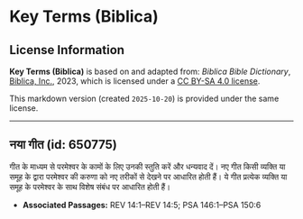 # Key Terms (Biblica)

## License Information

**Key Terms (Biblica)** is based on and adapted from: _Biblica Bible Dictionary_, [Biblica, Inc.](https://www.biblica.com/), 2023, which is licensed under a [CC BY-SA 4.0 license](https://creativecommons.org/licenses/by-sa/4.0/legalcode.en).

This markdown version (created `2025-10-20`) is provided under the same license.



--------------------------------

## नया गीत (id: 650775)

गीत के माध्यम से परमेश्वर के कामों के लिए उनकी स्तुति करें और धन्यवाद दें। नए गीत किसी व्यक्ति या समूह के द्वारा परमेश्वर की करुणा को नए तरीकों से देखने पर आधारित होती हैं। ये गीत प्रत्येक व्यक्ति या समूह के परमेश्वर के साथ विशेष संबंध पर आधारित होती हैं।

* **Associated Passages:** REV 14:1–REV 14:5; PSA 146:1–PSA 150:6

